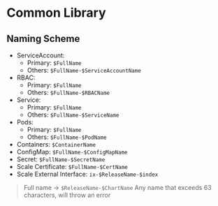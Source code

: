 # Common Library

## Naming Scheme

- ServiceAccount:
  - Primary: `$FullName`
  - Others: `$FullName-$ServiceAccountName`
- RBAC:
  - Primary: `$FullName`
  - Others: `$FullName-$RBACName`
- Service:
  - Primary: `$FullName`
  - Others: `$FullName-$ServiceName`
- Pods:
  - Primary: `$FullName`
  - Others: `$FullName-$PodName`
- Containers: `$ContainerName`
- ConfigMap: `$FullName-$ConfigMapName`
- Secret: `$FullName-$SecretName`
- Scale Certificate: `$FullName-$CertName`
- Scale External Interface: `ix-$ReleaseName-$index`

> Full name -> `$ReleaseName-$ChartName`
> Any name that exceeds 63 characters, will throw an error

